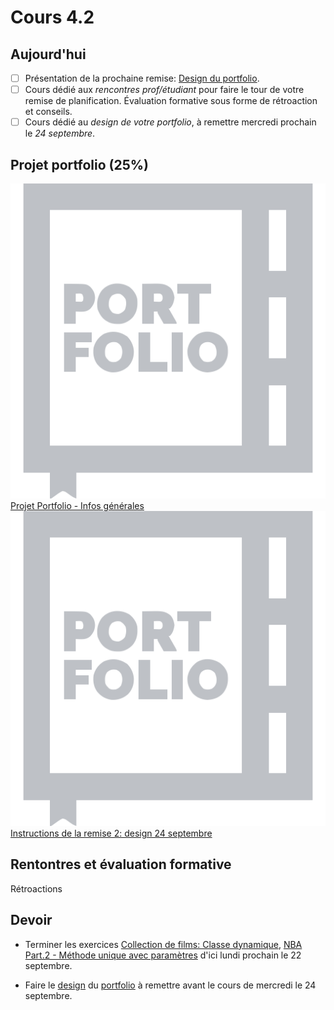 # Cours 4.2
<!-- merc. 17 sept. -->
<!--
!!! Tip "Rappel"
    - Portfolio, prochaine remise: Design: *mercredi 24 septembre*.
    - Examen à venir: *lundi le 6 octobre*. Sujets: Javascript l'API Fetch, Vue.js et Css Grid.

-->
## Aujourd'hui

- [ ] Présentation de la prochaine remise: [Design du portfolio](./projets/portfolio-remise2.md).
- [ ] Cours dédié aux *rencontres prof/étudiant* pour faire le tour de votre remise de planification. Évaluation formative sous forme de rétroaction et conseils.
- [ ] Cours dédié au *design de votre portfolio*, à remettre mercredi prochain le *24 septembre*.

## Projet portfolio (25%)

<div class="class-content-link">
  <img src="./projets/assets/icon-portfolio.svg">
  <a href="./projets/portfolio.html">Projet Portfolio - Infos générales</a>
</div>

<div class="class-content-link">
  <img src="./projets/assets/icon-portfolio.svg">
  <a href="./projets/portfolio-remise2.html">Instructions de la remise 2: design 24 septembre</a>
</div>

## Rentontres et évaluation formative

Rétroactions

<!-- https://forms.office.com/Pages/ResponsePage.aspx?id=x5Wp_94QyE6V2yjtBXZFXaPeP_R__StAixcWl8JEzpNUOTdSM1BPN1lPTUJLVUNVUDlEM1o4RlFFVi4u -->

## Devoir

- Terminer les exercices [Collection de films: Classe dynamique](https://tim-montmorency.com/timdoc/582-518MO/exercices/vue-collection-films-1/), [NBA Part.2 - Méthode unique avec paramètres](./exercices/vue-NBA-methode-avec-parametres.md) d'ici lundi prochain le 22 septembre.

- Faire le [design](./projets/portfolio-remise2.md) du [portfolio](./projets/portfolio.md) à remettre avant le cours de mercredi le 24 septembre.